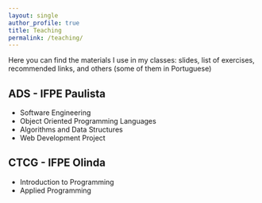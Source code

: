 ```yaml
---
layout: single
author_profile: true
title: Teaching
permalink: /teaching/
---
```


Here you can find the materials I use in my classes: slides, list of exercises, recommended links, and others (some of them in Portuguese)

## ADS - IFPE Paulista

- Software Engineering
- Object Oriented Programming Languages
- Algorithms and Data Structures
- Web Development Project

## CTCG - IFPE Olinda

- Introduction to Programming
- Applied Programming
